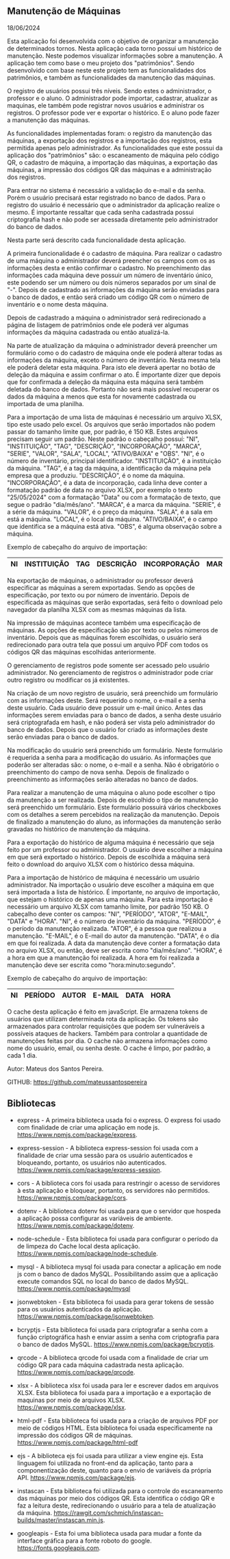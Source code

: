 <h2>Manutenção de Máquinas</h2>

18/06/2024

Esta aplicação foi desenvolvida com o objetivo de organizar a manutenção de determinados tornos. Nesta aplicação cada torno possui um histórico de manutenção. Neste podemos visualizar informações sobre a manutenção. A aplicação tem como base o meu projeto dos "patrimônios". Sendo desenvolvido com base neste este projeto tem as funcionalidades dos patrimônios, e também as funcionalidades da manutenção das máquinas.

O registro de usuários possui três níveis. Sendo estes o administrador, o professor e o aluno. O administrador pode importar, cadastrar, atualizar as maquinas, ele também pode registrar novos usuários e administrar os registros. O professor pode ver e exportar o histórico. E o aluno pode fazer a manutenção das máquinas.

As funcionalidades implementadas foram: o registro da manutenção das máquinas, a exportação dos registros e a importação dos registros, esta permitida apenas pelo administrador. As funcionalidades que este possui da aplicação dos "patrimônios" são: o escaneamento de máquina pelo código QR, o cadastro de máquina, a importação das máquinas, a exportação das máquinas, a impressão dos códigos QR das máquinas e a administração dos registros.

Para entrar no sistema é necessário a validação do e-mail e da senha. Porém o usuário precisará estar registrado no banco de dados. Para o registro do usuário é necessário que o administrador da aplicação realize o mesmo. É importante ressaltar que cada senha cadastrada possui criptografia hash e não pode ser acessada diretamente pelo administrador do banco de dados.

Nesta parte será descrito cada funcionalidade desta aplicação.

A primeira funcionalidade é o cadastro de máquina. Para realizar o cadastro de uma máquina o administrador deverá preencher os campos com os as informações desta e então confirmar o cadastro. No preenchimento das informações cada máquina deve possuir um número de inventário único, este podendo ser um número ou dois números separados por um sinal de "-". Depois de cadastrado as informações da máquina serão enviadas para o banco de dados, e então será criado um código QR com o número de inventário e o nome desta máquina.

Depois de cadastrado a máquina o administrador será redirecionado a página de listagem de patrimônios onde ele poderá ver algumas informações da máquina cadastrada ou então atualizá-la.

Na parte de atualização da máquina o administrador deverá preencher um formulário como o do cadastro de máquina onde ele poderá alterar todas as informações da máquina, exceto o número de inventário. Nesta mesma tela ele poderá deletar esta máquina. Para isto ele deverá apertar no botão de deleção da máquina e assim confirmar o ato. É importante dizer que depois que for confirmada a deleção da máquina esta máquina será também deletada do banco de dados. Portanto não será mais possível recuperar os dados da máquina a menos que esta for novamente cadastrada ou importada de uma planilha.

Para a importação de uma lista de máquinas é necessário um arquivo XLSX, tipo este usado pelo excel. Os arquivos que serão importados não podem passar do tamanho limite que, por padrão, é 150 KB. Estes arquivos precisam seguir um padrão. Neste padrão o cabeçalho possuí: "NI", "INSTITUIÇÃO", "TAG", "DESCRIÇÃO", "INCORPORAÇÃO", "MARCA", "SERIE", "VALOR", "SALA", "LOCAL", "ATIVO/BAIXA" e "OBS". "NI", é o número de inventário, principal identificador. "INSTITUIÇÃO", é a instituição da máquina. "TAG", é a tag da máquina, a identificação da máquina pela empresa que a produziu. "DESCRIÇÃO", é o nome da máquina. "INCORPORAÇÃO", é a data de incorporação, cada linha deve conter a formatação padrão de data no arquivo XLSX, por exemplo o texto "25/05/2024" com a formatação "Data" ou com a formatação de texto, que segue o padrão "dia/mês/ano". "MARCA", é a marca da máquina. "SERIE", é a série da máquina. "VALOR", é o preço da máquina. "SALA", é a sala em está a máquina. "LOCAL", é o local da máquina. "ATIVO/BAIXA", é o campo que identifica se a máquina está ativa. "OBS", é alguma observação sobre a máquina. 

Exemplo de cabeçalho do arquivo de importação:

<table id="cabecalho"><thead><tr><th>NI</th><th>INSTITUIÇÃO</th><th>TAG</th><th>DESCRIÇÃO</th><th>INCORPORAÇÃO</th><th>MARCA</th><th>SERIE</th><th>VALOR</th><th>SALA</th><th>LOCAL</th><th>ATIVO/BAIXA</th><th>OBS</th></tr></thead></table> 

Na exportação de máquinas, o administrador ou professor deverá especificar as máquinas a serem exportadas. Sendo as opções de especificação, por texto ou por número de inventário. Depois de especificada as máquinas que serão exportadas, será feito o download pelo navegador da planilha XLSX com as mesmas máquinas da lista.

Na impressão de máquinas acontece também uma especificação de máquinas. As opções de especificação são por texto ou pelos números de inventário. Depois que as máquinas forem escolhidas, o usuário será redirecionado para outra tela que possui um arquivo PDF com todos os códigos QR das máquinas escolhidas anteriormente.

O gerenciamento de registros pode somente ser acessado pelo usuário administrador. No gerenciamento de registros o administrador pode criar outro registro ou modificar os já existentes.

Na criação de um novo registro de usuário, será preenchido um formulário com as informações deste. Será requerido o nome, o e-mail e a senha deste usuário. Cada usuário deve possuir um e-mail único. Antes das informações serem enviadas para o banco de dados, a senha deste usuário será criptografada em hash, e não poderá ser vista pelo administrador do banco de dados. Depois que o usuário for criado as informações deste serão enviadas para o banco de dados.

Na modificação do usuário será preenchido um formulário. Neste formulário é requerida a senha para a modificação do usuário. As informações que poderão ser alteradas são: o nome, o e-mail e a senha. Não é obrigatório o preenchimento do campo de nova senha. Depois de finalizado o preenchimento as informações serão alteradas no banco de dados.

Para realizar a manutenção de uma máquina o aluno pode escolher o tipo da manutenção a ser realizada. Depois de escolhido o tipo de manutenção será preenchido um formulário. Este formulário possuirá vários checkboxes com os detalhes a serem percebidos na realização da manutenção. Depois de finalizado a manutenção do aluno, as informações da manutenção serão gravadas no histórico de manutenção da máquina.

Para a exportação do histórico de alguma máquina é necessário que seja feito por um professor ou administrador. O usuário deve escolher a máquina em que será exportado o histórico. Depois de escolhida a máquina será feito o download do arquivo XLSX com o histórico dessa máquina.

Para a importação de histórico de máquina é necessário um usuário administrador. Na importação o usuário deve escolher a máquina em que será importada a lista de histórico. É importante, no arquivo de importação, que estejam o histórico de apenas uma máquina. Para esta importação é necessário um arquivo XLSX com tamanho limite, por padrão 150 KB. O cabeçalho deve conter os campos: "NI", "PERÍODO", "ATOR", "E-MAIL", "DATA" e "HORA". "NI", é o número de inventário da máquina. "PERÍODO", é o período da manutenção realizada. "ATOR", é a pessoa que realizou a manutenção. "E-MAIL", é o E-mail do autor da manutenção. "DATA", é o dia em que foi realizada. A data da manutenção deve conter a formatação data no arquivo XLSX, ou então, deve ser escrita como "dia/mês/ano". "HORA", é a hora em que a manutenção foi realizada. A hora em foi realizada a manutenção deve ser escrita como "hora:minuto:segundo".

Exemplo de cabeçalho do arquivo de importação:

<table id="cabecalho"><thead><tr><th>NI</th><th>PERÍODO</th><th>AUTOR</th><th>E-MAIL</th><th>DATA</th><th>HORA</th></thead></table> 

O cache desta aplicação é feito em javaScript. Ele armazena tokens de usuários que utilizam determinada rota da aplicação. Os tokens são armazenados para controlar requisições que podem ser vulneráveis a possíveis ataques de hackers. Também para controlar a quantidade de manutenções feitas por dia. O cache não armazena informações como nome do usuário, email, ou senha deste. O cache é limpo, por padrão, a cada 1 dia.

Autor: Mateus dos Santos Pereira.

GITHUB: <a href="https://github.com/mateussantospereira" target="_blank" rel="external">https://github.com/mateussantospereira</a>

<h2>Bibliotecas</h2>

- express - A primeira biblioteca usada foi o express. O express foi usado com finalidade de criar uma aplicação em node js. <a href="https://www.npmjs.com/package/express" target="_blank" rel="external">https://www.npmjs.com/package/express</a>.

- express-session - A biblioteca express-session foi usada com a finalidade de criar uma sessão para os usuário autenticados e bloqueando, portanto, os usuários não autenticados. <a href="https://www.npmjs.com/package/express-session" target="_blank" rel="external">https://www.npmjs.com/package/express-session</a>.

- cors - A biblioteca cors foi usada para restringir o acesso de servidores à esta aplicação e bloquear, portanto, os servidores não permitidos. <a href="https://www.npmjs.com/package/cors" target="_blank" rel="external">https://www.npmjs.com/package/cors</a>.

- dotenv - A biblioteca dotenv foi usada para que o servidor que hospeda a aplicação possa configurar as variáveis de ambiente. <a href="https://www.npmjs.com/package/dotenv" target="_blank" rel="external">https://www.npmjs.com/package/dotenv</a>.

- node-schedule - Esta biblioteca foi usada para configurar o período da de limpeza do Cache local desta aplicação. <a href="https://www.npmjs.com/package/node-schedule" target="_blank" rel="external">https://www.npmjs.com/package/node-schedule</a>.

- mysql - A biblioteca mysql foi usada para conectar a aplicação em node js com o banco de dados MySQL. Possibilitando assim que a aplicação execute comandos SQL no local do banco de dados MySQL. <a href="https://www.npmjs.com/package/mysql" target="_blank" rel="external">https://www.npmjs.com/package/mysql</a>

- jsonwebtoken - Esta biblioteca foi usada para gerar tokens de sessão para os usuários autenticados da aplicação. <a href="https://www.npmjs.com/package/jsonwebtoken" target="_blank" rel="external">https://www.npmjs.com/package/jsonwebtoken</a>.

- bcryptjs - Esta biblioteca foi usada para criptografar a senha com a função criptográfica hash e enviar assim a senha com criptografia para o banco de dados MySQL. <a href="https://www.npmjs.com/package/bcryptjs" target="_blank" rel="external">https://www.npmjs.com/package/bcryptjs</a>.

- qrcode - A biblioteca qrcode foi usada com a finalidade de criar um código QR para cada máquina cadastrada nesta aplicação. <a href="https://www.npmjs.com/package/qrcode" target="_blank" rel="external">https://www.npmjs.com/package/qrcode</a>.

- xlsx - A biblioteca xlsx foi usada para ler e escrever dados em arquivos XLSX. Esta biblioteca foi usada para a importação e a exportação de maquinas por meio de arquivos XLSX. <a href="https://www.npmjs.com/package/xlsx" target="_blank" rel="external">https://www.npmjs.com/package/xlsx</a>.

- html-pdf - Esta biblioteca foi usada para a criação de arquivos PDF por meio de códigos HTML. Esta biblioteca foi usada especificamente na impressão dos códigos QR de máquinas. <a href="https://www.npmjs.com/package/html-pdf" target="_blank" rel="external">https://www.npmjs.com/package/html-pdf</a>

- ejs - A biblioteca ejs foi usada para utilizar a view engine ejs. Esta linguagem foi utilizada no front-end da aplicação, tanto para a componentização deste, quanto para o envio de variáveis da própria API. <a href="https://www.npmjs.com/package/ejs" target="_blank" rel="external">https://www.npmjs.com/package/ejs</a>.

- instascan - Esta biblioteca foi utilizada para o controle do escaneamento das máquinas por meio dos códigos QR. Esta identifica o código QR e faz a leitura deste, redirecionando o usuário para a tela de atualização da máquina. <a href="https://rawgit.com/schmich/instascan-builds/master/instascan.min.js" target="_blank" rel="external">https://rawgit.com/schmich/instascan-builds/master/instascan.min.js</a>.

- googleapis - Esta foi uma biblioteca usada para mudar a fonte da interface gráfica para a fonte roboto do google. <a href="https://fonts.googleapis.com" target="_blank" rel="external">https://fonts.googleapis.com</a>.